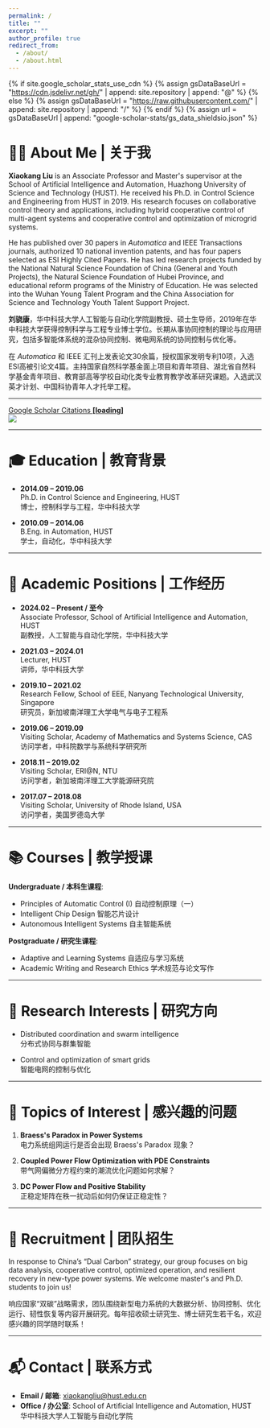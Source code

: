 ```yaml
---
permalink: /
title: ""
excerpt: ""
author_profile: true
redirect_from: 
  - /about/
  - /about.html
---
```


{% if site.google_scholar_stats_use_cdn %}
{% assign gsDataBaseUrl = "https://cdn.jsdelivr.net/gh/" | append: site.repository | append: "@" %}
{% else %}
{% assign gsDataBaseUrl = "https://raw.githubusercontent.com/" | append: site.repository | append: "/" %}
{% endif %}
{% assign url = gsDataBaseUrl | append: "google-scholar-stats/gs_data_shieldsio.json" %}

<span class='anchor' id='about-me'></span>

# 👨‍🏫 About Me | 关于我

**Xiaokang Liu** is an Associate Professor and Master's supervisor at the School of Artificial Intelligence and Automation, Huazhong University of Science and Technology (HUST). He received his Ph.D. in Control Science and Engineering from HUST in 2019. His research focuses on collaborative control theory and applications, including hybrid cooperative control of multi-agent systems and cooperative control and optimization of microgrid systems.

He has published over 30 papers in *Automatica* and IEEE Transactions journals, authorized 10 national invention patents, and has four papers selected as ESI Highly Cited Papers. He has led research projects funded by the National Natural Science Foundation of China (General and Youth Projects), the Natural Science Foundation of Hubei Province, and educational reform programs of the Ministry of Education. He was selected into the Wuhan Young Talent Program and the China Association for Science and Technology Youth Talent Support Project.

**刘骁康**，华中科技大学人工智能与自动化学院副教授、硕士生导师，2019年在华中科技大学获得控制科学与工程专业博士学位。长期从事协同控制的理论与应用研究，包括多智能体系统的混杂协同控制、微电网系统的协同控制与优化等。

在 *Automatica* 和 IEEE 汇刊上发表论文30余篇，授权国家发明专利10项，入选ESI高被引论文4篇。主持国家自然科学基金面上项目和青年项目、湖北省自然科学基金青年项目、教育部高等学校自动化类专业教育教学改革研究课题。入选武汉英才计划、中国科协青年人才托举工程。

---

<a href='https://scholar.google.com/citations?user=4TKvXE8AAAAJ'>Google Scholar Citations <strong><span id='total_cit'>[loading]</span></strong></a>  
<a href='https://scholar.google.com/citations?user=4TKvXE8AAAAJ'><img src="https://img.shields.io/endpoint?url={{ url | url_encode }}&logo=Google%20Scholar&labelColor=f6f6f6&color=9cf&style=flat&label=citations"></a>

---

<span class='anchor' id='education'></span>
# 🎓 Education | 教育背景

- **2014.09 – 2019.06**  
  Ph.D. in Control Science and Engineering, HUST  
  博士，控制科学与工程，华中科技大学

- **2010.09 – 2014.06**  
  B.Eng. in Automation, HUST  
  学士，自动化，华中科技大学

---

<span class='anchor' id='positions'></span>
# 💼 Academic Positions | 工作经历

- **2024.02 – Present / 至今**  
  Associate Professor, School of Artificial Intelligence and Automation, HUST  
  副教授，人工智能与自动化学院，华中科技大学

- **2021.03 – 2024.01**  
  Lecturer, HUST  
  讲师，华中科技大学

- **2019.10 – 2021.02**  
  Research Fellow, School of EEE, Nanyang Technological University, Singapore  
  研究员，新加坡南洋理工大学电气与电子工程系

- **2019.06 – 2019.09**  
  Visiting Scholar, Academy of Mathematics and Systems Science, CAS  
  访问学者，中科院数学与系统科学研究所

- **2018.11 – 2019.02**  
  Visiting Scholar, ERI@N, NTU  
  访问学者，新加坡南洋理工大学能源研究院

- **2017.07 – 2018.08**  
  Visiting Scholar, University of Rhode Island, USA  
  访问学者，美国罗德岛大学

---

<span class='anchor' id='courses'></span>
# 📚 Courses | 教学授课

**Undergraduate / 本科生课程**:
- Principles of Automatic Control (I) 自动控制原理（一）  
- Intelligent Chip Design 智能芯片设计  
- Autonomous Intelligent Systems 自主智能系统  

**Postgraduate / 研究生课程**:
- Adaptive and Learning Systems 自适应与学习系统  
- Academic Writing and Research Ethics 学术规范与论文写作

---

<span class='anchor' id='research'></span>
# 🔬 Research Interests | 研究方向

- Distributed coordination and swarm intelligence  
  分布式协同与群集智能

- Control and optimization of smart grids  
  智能电网的控制与优化

---

<span class='anchor' id='interests'></span>
# 🎯 Topics of Interest | 感兴趣的问题

1. **Braess's Paradox in Power Systems**  
   电力系统组网运行是否会出现 Braess's Paradox 现象？

2. **Coupled Power Flow Optimization with PDE Constraints**  
   带气网偏微分方程约束的潮流优化问题如何求解？

3. **DC Power Flow and Positive Stability**  
   正稳定矩阵在秩一扰动后如何仍保证正稳定性？

---

<span class='anchor' id='recruitment'></span>
# 👥 Recruitment | 团队招生

In response to China’s “Dual Carbon” strategy, our group focuses on big data analysis, cooperative control, optimized operation, and resilient recovery in new-type power systems. We welcome master's and Ph.D. students to join us!

响应国家“双碳”战略需求，团队围绕新型电力系统的大数据分析、协同控制、优化运行、韧性恢复等内容开展研究。每年招收硕士研究生、博士研究生若干名，欢迎感兴趣的同学随时联系！

---

<span class='anchor' id='contact'></span>
# 📬 Contact | 联系方式

- **Email / 邮箱**: xiaokangliu@hust.edu.cn  
- **Office / 办公室**: School of Artificial Intelligence and Automation, HUST  
  华中科技大学人工智能与自动化学院

